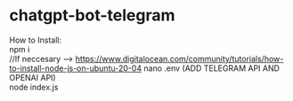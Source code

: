 # chatgpt-bot-telegram
How to Install: <BR>
npm i <BR>
//If neccesary --> https://www.digitalocean.com/community/tutorials/how-to-install-node-js-on-ubuntu-20-04
nano .env (ADD TELEGRAM API AND OPENAI API) <BR>
node index.js
